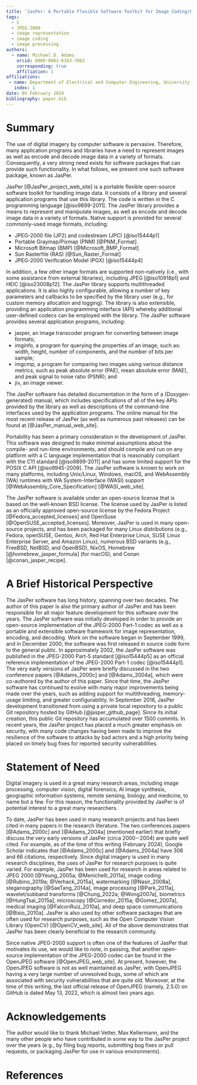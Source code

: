 ```yaml
---
title: 'JasPer: A Portable Flexible Software Toolkit for Image Coding/Processing'
tags:
  - C
  - JPEG-2000
  - image representation
  - image coding
  - image processing
authors:
  - name: Michael D. Adams
    orcid: 0000-0001-6163-7062
    corresponding: true
    affiliation: 1
affiliations:
 - name: Department of Electrical and Computer Engineering, University of Victoria, Victoria, British Columbia, Canada
   index: 1
date: 05 February 2024
bibliography: paper.bib
---
```


# Summary

The use of digital imagery by computer software is pervasive.
Therefore, many application programs and libraries have a need to represent
  images as well as encode and decode image data in a variety of formats.
Consequently, a very strong need exists for software packages that can
  provide such functionality.
In what follows, we present one such software package, known as JasPer.

JasPer [@JasPer_project_web_site] is a portable flexible open-source
  software toolkit for handling image data.
It consists of a library and several application programs that use this
  library.
The code is written in the C programming language [@iso9899-2011].
The JasPer library provides a means to represent and manipulate images,
  as well as encode and decode image data in a variety of formats.
Native support is provided for several commonly-used image formats, including:

  - JPEG-2000 file (JP2) and codestream (JPC) [@iso15444p1]
  - Portable Graymap/Pixmap (PNM) [@PNM_Format]
  - Microsoft Bitmap (BMP) [@Microsoft_BMP_Format]
  - Sun Rasterfile (RAS) [@Sun_Raster_Format]
  - JPEG-2000 Verification Model (PGX) [@iso15444p4]

In addition, a few other image formats are supported non-natively
(i.e., with some assistance from external libraries), including
  JPEG [@iso10918p1] and
  HEIC [@iso23008p12].
The JasPer library supports multithreaded applications.
It is also highly configurable, allowing a number of key
  parameters and callbacks to be specified by the library user
  (e.g., for custom memory allocation and logging).
The library is also extensible, providing an application programming interface
  (API) whereby additional user-defined codecs can be employed with the
  library.
The JasPer software provides several application programs, including:

  - jasper, an image transcoder program for converting between image formats;
  - imginfo, a program for querying the properties of an image, such as:
    width, height, number of components, and the number of bits per sample;
  - imgcmp, a program for comparing two images using various distance metrics,
    such as peak absolute error (PAE), mean absolute error (MAE), and peak
    signal to noise ratio (PSNR); and
  - jiv, an image viewer.

The JasPer software has detailed documentation in the form of a
  (Doxygen-generated) manual,
  which includes specifications of all of the key
  APIs provided by the library
  as well as descriptions of the command-line interfaces used by the
  application programs.
The online manual for the most recent release of JasPer (as well as numerous
  past releases) can be found at [@JasPer_manual_web_site].

Portability has been a primary consideration in the development of JasPer.
This software was designed to make minimal assumptions about the
  compile- and run-time environments, and should compile and run
  on any platform with a C language implementation that is reasonably
  compliant with the C11 standard [@iso9899-2011] and has some
  limited support for the POSIX C API [@iso9945-2009].
The JasPer software is known to work on many platforms, including
  Unix/Linux, Windows, macOS, and
  WebAssembly (WA) runtimes with
  WA System-Interface (WASI)
  support [@WebAssembly_Core_Specification]
  [@WASI_web_site].

The JasPer software is available under an open-source license that is
  based on the well-known BSD license.
The license used by JasPer is listed as an officially approved open-source
  license by the Fedora Project [@Fedora_accepted_licenses] and
  OpenSuse [@OpenSUSE_accepted_licenses].
Moreover, JasPer is used in many open-source projects, and
  has been packaged for many Linux distributions
  (e.g., Fedora, openSUSE, Gentoo, Arch, Red Hat Enterprise Linux, SUSE Linux Enterprise Server, and Amazon Linux),
  numerous BSD variants (e.g., FreeBSD, NetBSD, and OpenBSD),
  NixOS,
  Homebrew [@homebrew_jasper_formula] (for macOS),
  and
  Conan [@conan_jasper_recipe].

# A Brief Historical Perspective

The JasPer software has long history, spanning over two decades.
The author of this paper is also the primary author of JasPer and has been
  responsible for all major feature development for this software
  over the years.
The JasPer software was initially developed in order to provide
  an open-source implementation of the JPEG-2000 Part-1 codec as well
  as a portable and extensible software framework for image representation,
  encoding, and decoding.
Work on the software began in September 1999, and in December 2000,
  the software was first released in source code form to the general public.
In approximately 2002, the JasPer software was published in the JPEG-2000
  Part-5 standard [@iso15444p5] as an official reference implementation
  of the JPEG-2000 Part-1 codec [@iso15444p1].
The very early versions of JasPer were briefly discussed in the two
  conference papers [@Adams_2000c] and [@Adams_2004a],
  which were co-authored by the author
  of this paper.
Since that time, the JasPer software has continued to evolve with many major
  improvements being made over the years, such as adding
  support for multithreading, memory-usage limiting, and greater
  configurability.
In September 2016, JasPer development transitioned from using a private
  local repository to a public Git repository hosted by GitHub
  [@jasper_github_page].
Since its initial creation, this public Git repository has accumulated
  over 1500 commits.
In recent years, the JasPer project has placed a much greater emphasis on
  security, with many code changes having been made to improve the
  resilience of the software to attacks by bad actors and a high
  priority being placed on timely bug fixes for reported security
  vulnerabilities.

# Statement of Need

Digital imagery is used in a great many research areas, including
  image processing,
  computer vision,
  digital forensics,
  AI image synthesis,
  geographic information systems,
  remote sensing,
  biology,
  and
  medicine,
  to name but a few.
For this reason, the functionality provided by JasPer is of
  potential interest to a great many researchers.

To date, JasPer has been used in many
  research projects
  and has been cited in many papers in the research literature.
The two conferences papers [@Adams_2000c] and [@Adams_2004a] (mentioned
  earlier) that briefly discuss the very early versions of JasPer
  (circa 2000--2004) are quite well cited.
For example, as of the time of this writing (February 2024),
  Google Scholar indicates that [@Adams_2000c] and [@Adams_2004a] have
  306 and 66 citations, respectively.
Since digital imagery is used in many research disciplines, the uses
  of JasPer for research purposes is quite varied.
For example, JasPer has been used for
  research in areas related to
  JPEG 2000 [@Yeung_2005a; @Menichelli_2011a],
  image coding [@Rubino_2019a; @Verhack_2015a],
  watermarking [@Nasir_2008a],
  steganography [@SaeTang_2014a],
  image processing [@Park_2011a],
  wavelet/subband transforms [@Chung_2022a; @Wong2007a],
  biometrics [@HungTsai_2015a],
  microscopy [@Corredor_2015a; @Gomez_2007a],
  medical imaging [@FalconRuiz_2010a],
  and
  deep space communications [@Bisio_2010a].
JasPer is also used by other software packages that are often used
  for research purposes, such as the Open Computer Vision Library (OpenCV)
  [@OpenCV_web_site].
All of the above demonstrates that JasPer has been clearly beneficial
  to the research community.

Since native JPEG-2000 support is often one of the features of JasPer that
  motivates its use, we would like to note, in passing, that another
  open-source implementation of the JPEG-2000 codec can be found in the
  OpenJPEG software [@OpenJPEG_web_site].
At present, however, the OpenJPEG software is not as well maintained as
  JasPer, with OpenJPEG having a very large number of unresolved bugs,
  some of which are associated with security vulnerabilities that
  are quite old.
Moreover, at the time of this writing, the last official release of
  OpenJPEG (namely, 2.5.0) on GitHub is dated May 13, 2022, which is
  almost two years ago.

# Acknowledgements

The author would like to thank Michael Vetter, Max Kellermann, and the many
  other people who have contributed in some way to the JasPer project over
  the years (e.g., by filing bug reports, submitting bug fixes or
  pull requests, or packaging JasPer for use in various environments).

# References
